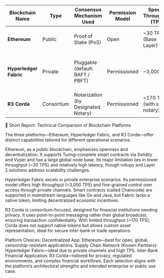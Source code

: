 | **Blockchain Name**    | **Type**   | **Consensus Mechanism Used**        | **Permission Model** | **Speed / Throughput (TPS)**   | **Smart Contract Support** | **Token Support** | **Typical Use Case**                                | **Notable Technical Feature**              |
| ---------------------- | ---------- | ----------------------------------- | -------------------- | ------------------------------ | -------------------------- | ----------------- | --------------------------------------------------- | ------------------------------------------ |
| **Ethereum**           | Public     | Proof of Stake (PoS)                | Open                 | \~30 TPS (Base Layer)          | Yes (Solidity, Vyper)      | Native (ETH)      | Decentralized Apps (dApps), DeFi                    | EVM Compatibility, Global Decentralization |
| **Hyperledger Fabric** | Private    | Pluggable (default: RAFT / PBFT)    | Permissioned         | \~3,000 TPS                    | Yes (Go, Java, Node.js)    | No Native Token   | Enterprise Supply Chains, Private Business Networks | Modular Architecture, Private Channels     |
| **R3 Corda**           | Consortium | Notarization (by Designated Notary) | Permissioned         | \~170 TPS (with single notary) | Yes (JVM Languages)        | No Native Token   | Inter-bank Settlements, Trade Finance               | Point-to-Point Transactions, Privacy Focus |


📝 Short Report: Technical Comparison of Blockchain Platforms

The three platforms—Ethereum, Hyperledger Fabric, and R3 Corda—offer distinct capabilities tailored for different operational scenarios.

Ethereum, as a public blockchain, emphasizes openness and decentralization. It supports Turing-complete smart contracts via Solidity and Vyper and has a large global node base. Its major limitation lies in lower throughput (~30 TPS) and relatively high latency, though rollups and Layer 2 solutions address scalability challenges.

Hyperledger Fabric excels in private enterprise scenarios. Its permissioned model offers high throughput (~3,000 TPS) and fine-grained control over access through private channels. Smart contracts (called Chaincode) are supported in mainstream languages like Go and Java, but Fabric lacks a native token, limiting decentralized economic incentives.

R3 Corda is consortium-focused, designed for financial institutions needing privacy. It uses point-to-point messaging rather than global broadcast, ensuring transaction confidentiality. With limited throughput (~170 TPS), Corda does not support native tokens but allows custom asset representation, ideal for secure inter-bank or trade operations.

Platform Choices:
Decentralized App: Ethereum—best for open, global, censorship-resistant applications.
Supply Chain Network (Known Partners): Hyperledger Fabric—ideal due to private channels and high TPS.
Inter-Bank Financial Application: R3 Corda—tailored for privacy, regulated environments, and complex financial workflows.
Each selection aligns with the platform’s architectural strengths and intended enterprise or public use case.
